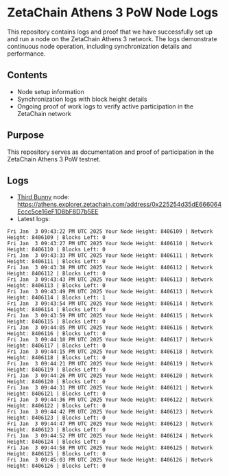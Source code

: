 # ZetaChain Athens 3 PoW Node Logs
This repository contains logs and proof that we have successfully set up and run a node on the ZetaChain Athens 3 network. The logs demonstrate continuous node operation, including synchronization details and performance.

## Contents
- Node setup information
- Synchronization logs with block height details
- Ongoing proof of work logs to verify active participation in the ZetaChain network

## Purpose
This repository serves as documentation and proof of participation in the ZetaChain Athens 3 PoW testnet.

## Logs

- [Third Bunny](https://thirdbunny.xyz/) node: https://athens.explorer.zetachain.com/address/0x225254d35dE666064Eccc5ce16eF1D8bF8D7b5EE
- Latest logs:
```
Fri Jan  3 09:43:22 PM UTC 2025 Your Node Height: 8406109 | Network Height: 8406109 | Blocks Left: 0
Fri Jan  3 09:43:27 PM UTC 2025 Your Node Height: 8406110 | Network Height: 8406110 | Blocks Left: 0
Fri Jan  3 09:43:33 PM UTC 2025 Your Node Height: 8406111 | Network Height: 8406111 | Blocks Left: 0
Fri Jan  3 09:43:38 PM UTC 2025 Your Node Height: 8406112 | Network Height: 8406112 | Blocks Left: 0
Fri Jan  3 09:43:43 PM UTC 2025 Your Node Height: 8406113 | Network Height: 8406113 | Blocks Left: 0
Fri Jan  3 09:43:49 PM UTC 2025 Your Node Height: 8406113 | Network Height: 8406114 | Blocks Left: 1
Fri Jan  3 09:43:54 PM UTC 2025 Your Node Height: 8406114 | Network Height: 8406114 | Blocks Left: 0
Fri Jan  3 09:43:59 PM UTC 2025 Your Node Height: 8406115 | Network Height: 8406115 | Blocks Left: 0
Fri Jan  3 09:44:05 PM UTC 2025 Your Node Height: 8406116 | Network Height: 8406116 | Blocks Left: 0
Fri Jan  3 09:44:10 PM UTC 2025 Your Node Height: 8406117 | Network Height: 8406117 | Blocks Left: 0
Fri Jan  3 09:44:15 PM UTC 2025 Your Node Height: 8406118 | Network Height: 8406118 | Blocks Left: 0
Fri Jan  3 09:44:21 PM UTC 2025 Your Node Height: 8406119 | Network Height: 8406119 | Blocks Left: 0
Fri Jan  3 09:44:26 PM UTC 2025 Your Node Height: 8406120 | Network Height: 8406120 | Blocks Left: 0
Fri Jan  3 09:44:31 PM UTC 2025 Your Node Height: 8406121 | Network Height: 8406121 | Blocks Left: 0
Fri Jan  3 09:44:36 PM UTC 2025 Your Node Height: 8406122 | Network Height: 8406122 | Blocks Left: 0
Fri Jan  3 09:44:42 PM UTC 2025 Your Node Height: 8406123 | Network Height: 8406123 | Blocks Left: 0
Fri Jan  3 09:44:47 PM UTC 2025 Your Node Height: 8406123 | Network Height: 8406123 | Blocks Left: 0
Fri Jan  3 09:44:52 PM UTC 2025 Your Node Height: 8406124 | Network Height: 8406124 | Blocks Left: 0
Fri Jan  3 09:44:58 PM UTC 2025 Your Node Height: 8406125 | Network Height: 8406125 | Blocks Left: 0
Fri Jan  3 09:45:03 PM UTC 2025 Your Node Height: 8406126 | Network Height: 8406126 | Blocks Left: 0
```
